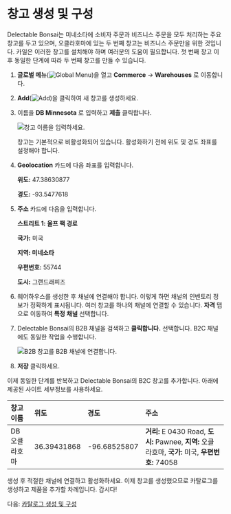 # 창고 생성 및 구성

Delectable Bonsai는 미네소타에 소비자 주문과 비즈니스 주문을 모두 처리하는 주요 창고를 두고 있으며, 오클라호마에 있는 두 번째 창고는 비즈니스 주문만을 위한 것입니다. 카일은 이러한 창고를 설치해야 하며 여러분의 도움이 필요합니다. 첫 번째 창고 이후 동일한 단계에 따라 두 번째 창고를 만들 수 있습니다.

1. **글로벌 메뉴**(![Global Menu](../../images/icon-applications-menu.png))을 열고 **Commerce** &rarr; **Warehouses** 로 이동합니다.

1. **Add**(![Add](../../images/icon-add.png))을 클릭하여 새 창고를 생성하세요.

1. 이름을 **DB Minnesota** 로 입력하고 **제출** 클릭합니다.

   ![창고 이름을 입력하세요.](./creating-and-configuring-warehouses/images/01.png)

   창고는 기본적으로 비활성화되어 있습니다. 활성화하기 전에 위도 및 경도 좌표를 설정해야 합니다.

1. **Geolocation** 카드에 다음 좌표를 입력합니다.

   **위도:** 47.38630877

   **경도:** -93.5477618

1. **주소** 카드에 다음을 입력합니다.

   **스트리트 1: 울프 팩 경로**

   **국가:** 미국

   **지역: 미네소타**

   **우편번호:** 55744

   **도시:** 그랜드래피즈

1. 웨어하우스를 생성한 후 채널에 연결해야 합니다. 이렇게 하면 채널의 인벤토리 정보가 정확하게 표시됩니다. 여러 창고를 하나의 채널에 연결할 수 있습니다. **자격** 탭으로 이동하여 **특정 채널** 선택합니다.

1. Delectable Bonsai의 B2B 채널을 검색하고 **클릭합니다.** 선택합니다. B2C 채널에도 동일한 작업을 수행합니다.

   ![B2B 창고를 B2B 채널에 연결합니다.](./creating-and-configuring-warehouses/images/02.png)

1. **저장** 클릭하세요.

이제 동일한 단계를 반복하고 Delectable Bonsai의 B2C 창고를 추가합니다. 아래에 제공된 사이트 세부정보를 사용하세요.

| 창고 이름    | 위도          | 경도           | 주소                                                                              |
|:-------- |:----------- |:------------ |:------------------------------------------------------------------------------- |
| DB 오클라호마 | 36.39431868 | -96.68525807 | **거리:** E 0430 Road, **도시:** Pawnee, **지역:** 오클라호마, **국가:** 미국, **우편번호:** 74058 |

생성 후 적절한 채널에 연결하고 활성화하세요. 이제 창고를 생성했으므로 카탈로그를 생성하고 제품을 추가할 차례입니다. 갑시다!

다음: [카탈로그 생성 및 구성](./creating-and-configuring-catalogs.md)
